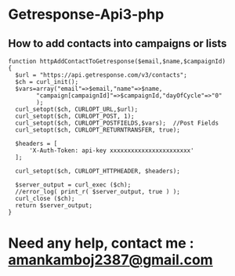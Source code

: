 # Getresponse-Api3-php

## How to add contacts into campaigns or lists
```
function httpAddContactToGetresponse($email,$name,$campaignId)
{
  $url = "https://api.getresponse.com/v3/contacts";
  $ch = curl_init();
  $vars=array("email"=>$email,"name"=>$name,
        "campaign[campaignId]"=>$campaignId,"dayOfCycle"=>"0"
        );
  curl_setopt($ch, CURLOPT_URL,$url);
  curl_setopt($ch, CURLOPT_POST, 1);
  curl_setopt($ch, CURLOPT_POSTFIELDS,$vars);  //Post Fields
  curl_setopt($ch, CURLOPT_RETURNTRANSFER, true);
  
  $headers = [
      'X-Auth-Token: api-key xxxxxxxxxxxxxxxxxxxxxxx'
  ];

  curl_setopt($ch, CURLOPT_HTTPHEADER, $headers);

  $server_output = curl_exec ($ch);
  //error_log( print_r( $server_output, true ) );
  curl_close ($ch);
  return $server_output;
}
```


# Need any help, contact me : amankamboj2387@gmail.com
